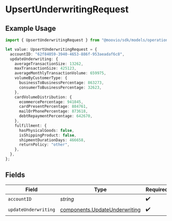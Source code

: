 # UpsertUnderwritingRequest

## Example Usage

```typescript
import { UpsertUnderwritingRequest } from "@moovio/sdk/models/operations";

let value: UpsertUnderwritingRequest = {
  accountID: "62f84059-3940-4653-886f-953aeadaf6c8",
  updateUnderwriting: {
    averageTransactionSize: 13262,
    maxTransactionSize: 425123,
    averageMonthlyTransactionVolume: 659975,
    volumeByCustomerType: {
      businessToBusinessPercentage: 863273,
      consumerToBusinessPercentage: 32623,
    },
    cardVolumeDistribution: {
      ecommercePercentage: 941845,
      cardPresentPercentage: 884761,
      mailOrPhonePercentage: 873618,
      debtRepaymentPercentage: 642670,
    },
    fulfillment: {
      hasPhysicalGoods: false,
      isShippingProduct: false,
      shipmentDurationDays: 466658,
      returnPolicy: "other",
    },
  },
};
```

## Fields

| Field                                                                          | Type                                                                           | Required                                                                       | Description                                                                    |
| ------------------------------------------------------------------------------ | ------------------------------------------------------------------------------ | ------------------------------------------------------------------------------ | ------------------------------------------------------------------------------ |
| `accountID`                                                                    | *string*                                                                       | :heavy_check_mark:                                                             | N/A                                                                            |
| `updateUnderwriting`                                                           | [components.UpdateUnderwriting](../../models/components/updateunderwriting.md) | :heavy_check_mark:                                                             | N/A                                                                            |